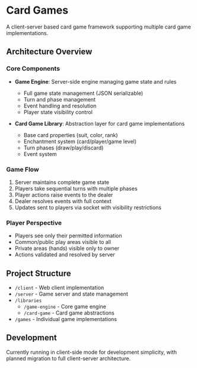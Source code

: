 # Card Games

A client-server based card game framework supporting multiple card game implementations.

## Architecture Overview

### Core Components

- **Game Engine**: Server-side engine managing game state and rules
  - Full game state management (JSON serializable)
  - Turn and phase management
  - Event handling and resolution
  - Player state visibility control

- **Card Game Library**: Abstraction layer for card game implementations
  - Base card properties (suit, color, rank)
  - Enchantment system (card/player/game level)
  - Turn phases (draw/play/discard)
  - Event system

### Game Flow

1. Server maintains complete game state
2. Players take sequential turns with multiple phases
3. Player actions raise events to the dealer
4. Dealer resolves events with full context
5. Updates sent to players via socket with visibility restrictions

### Player Perspective

- Players see only their permitted information
- Common/public play areas visible to all
- Private areas (hands) visible only to owner
- Actions validated and resolved by server

## Project Structure

- `/client` - Web client implementation
- `/server` - Game server and state management
- `/libraries`
  - `/game-engine` - Core game engine
  - `/card-game` - Card game abstractions
- `/games` - Individual game implementations

## Development

Currently running in client-side mode for development simplicity, with planned migration to full client-server architecture.
